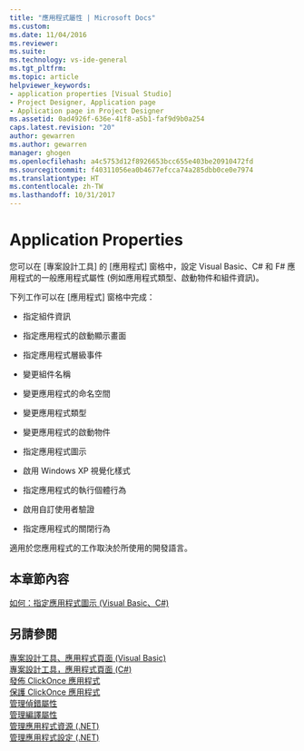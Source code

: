 ```yaml
---
title: "應用程式屬性 | Microsoft Docs"
ms.custom: 
ms.date: 11/04/2016
ms.reviewer: 
ms.suite: 
ms.technology: vs-ide-general
ms.tgt_pltfrm: 
ms.topic: article
helpviewer_keywords:
- application properties [Visual Studio]
- Project Designer, Application page
- Application page in Project Designer
ms.assetid: 0ad4926f-636e-41f8-a5b1-faf9d9b0a254
caps.latest.revision: "20"
author: gewarren
ms.author: gewarren
manager: ghogen
ms.openlocfilehash: a4c5753d12f8926653bcc655e403be20910472fd
ms.sourcegitcommit: f40311056ea0b4677efcca74a285dbb0ce0e7974
ms.translationtype: HT
ms.contentlocale: zh-TW
ms.lasthandoff: 10/31/2017
---
```

# <a name="application-properties"></a>Application Properties
您可以在 [專案設計工具] 的 [應用程式] 窗格中，設定 Visual Basic、C# 和 F# 應用程式的一般應用程式屬性 (例如應用程式類型、啟動物件和組件資訊)。  
  
 下列工作可以在 [應用程式] 窗格中完成：  
  
-   指定組件資訊  
  
-   指定應用程式的啟動顯示畫面  
  
-   指定應用程式層級事件  
  
-   變更組件名稱  
  
-   變更應用程式的命名空間  
  
-   變更應用程式類型  
  
-   變更應用程式的啟動物件  
  
-   指定應用程式圖示  
  
-   啟用 Windows XP 視覺化樣式  
  
-   指定應用程式的執行個體行為  
  
-   啟用自訂使用者驗證  
  
-   指定應用程式的關閉行為  
  
 適用於您應用程式的工作取決於所使用的開發語言。  
  
## <a name="in-this-section"></a>本章節內容  
 [如何：指定應用程式圖示 (Visual Basic、C#)](../ide/how-to-specify-an-application-icon-visual-basic-csharp.md)  
  
## <a name="see-also"></a>另請參閱  
 [專案設計工具、應用程式頁面 (Visual Basic)](../ide/reference/application-page-project-designer-visual-basic.md)   
 [專案設計工具，應用程式頁面 (C#)](../ide/reference/application-page-project-designer-csharp.md)   
 [發佈 ClickOnce 應用程式](../deployment/publishing-clickonce-applications.md)   
 [保護 ClickOnce 應用程式](../deployment/securing-clickonce-applications.md)   
 [管理偵錯屬性](http://msdn.microsoft.com/en-us/92474d16-e7fe-4fac-9287-6bd6b3a7eb68)   
 [管理編譯屬性](http://msdn.microsoft.com/en-us/94308881-f10f-4caf-a729-f1028e596a2c)   
 [管理應用程式資源 (.NET)](../ide/managing-application-resources-dotnet.md)   
 [管理應用程式設定 (.NET)](../ide/managing-application-settings-dotnet.md)